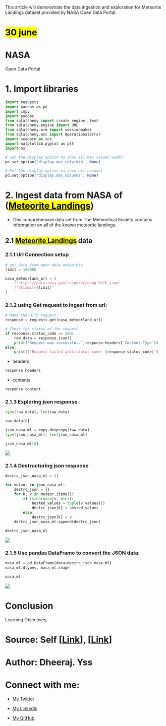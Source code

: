 This article will demonstrate the data ingestion and exploration for Meteorite Landings dataset provided by NASA Open Data Portal.

# <mark>30 june</mark>

# NASA

Open Data Portal

# 1\. Import libraries

```python
import requests
import pandas as pd
import copy
import pyodbc
from sqlalchemy import create_engine, text
from sqlalchemy.engine import URL
from sqlalchemy.orm import sessionmaker
from sqlalchemy.exc import OperationalError
import seaborn as sns
import matplotlib.pyplot as plt
import os

# Set the display option to show all max column width
pd.set_option('display.max_colwidth', None)

# Set the display option to show all columns
pd.set_option('display.max_columns', None)
```

# 2\. Ingest data from NASA of ([<mark>Meteorite Landings</mark>](https://catalog.data.gov/dataset/meteorite-landings))

* This comprehensive data set from The Meteoritical Society contains information on all of the known meteorite landings.
    

## 2.1 [<mark>Meteorite Landings</mark>](https://data.nasa.gov/Space-Science/Meteorite-Landings/gh4g-9sfh/about_data) data

### 2.1.1 Url Connection setup

```python
# get data from open data endpoints
limit = 100000

nasa_meteorland_url = (
    f"https://data.nasa.gov/resource/gh4g-9sfh.json"
    f"?$limit={limit}"
)
```

### 2.1.2 using Get request to ingest from url:

```python
# Make the HTTP request.
response = requests.get(nasa_meteorland_url)

# Check the status of the request
if response.status_code == 200:
    raw_data = response.json()
    print("Request was successful.",response.headers['Content-Type'])
else:
    print(f"Request failed with status code: {response.status_code}")
```

* headers
    

```python
response.headers
```

* contents
    

```python
response.content
```

### 2.1.3 Exploring json response

```python
type(raw_data), len(raw_data)
```

```python
raw_data[0]
```

```python
json_nasa_ml = copy.deepcopy(raw_data)
type(json_nasa_ml), len(json_nasa_ml)
```

```python
json_nasa_ml[0]
```

![](https://cdn.hashnode.com/res/hashnode/image/upload/v1717565031980/0a5a47c5-66b0-4bc1-bb15-ee07f8e03741.png)

### 2.1.4 Destructuring json response

```python
destrc_json_nasa_ml = []

for meteor in json_nasa_ml:
    destrc_json = {}
    for k, v in meteor.items():
        if isinstance(v, dict):
            nested_values = tuple(v.values())
            destrc_json[k] = nested_values
        else:
            destrc_json[k] = v
    destrc_json_nasa_ml.append(destrc_json)
```

```python
destrc_json_nasa_ml
```

![](https://cdn.hashnode.com/res/hashnode/image/upload/v1717565104415/3466a91f-d167-4048-a320-bc462968f521.png)

### 2.1.5 Use pandas DataFrame to convert the JSON data:

```python
nasa_ml = pd.DataFrame(data=destrc_json_nasa_ml)
nasa_ml.dtypes, nasa_ml.shape
```

```python
nasa_ml
```

![](https://cdn.hashnode.com/res/hashnode/image/upload/v1717565398133/66fe644a-a413-48c3-aa76-27fd050dcb6a.png)



# Conclusion

Learning Objectives,

    

# Source: Self \[[Link](https://databank.worldbank.org/reports.aspx?source=2&series=NY.GDP.MKTP.CD&country=)\], \[[Link](https://datahelpdesk.worldbank.org/knowledgebase/topics/125589-developer-information)\]

# Author: Dheeraj. Yss

# Connect with me:

* [My Twitter](https://twitter.com/yssdheeraj)
    
* [My LinkedIn](https://www.linkedin.com/in/dheerajy1/)
    
* [My GitHub](https://github.com/dheerajy1)